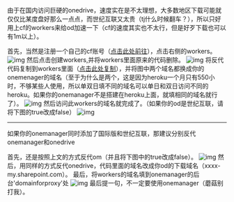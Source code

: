 由于在国内访问巨硬的onedrive，速度实在是不太理想，大多数地区下载可能就仅仅比某度盘好那么一点点，而世纪互联又太贵（tj什么时候翻车？），所以只好用上cf的workers来给od加速一下（cf的速度其实也不太行，但是好歹下载也可以有1m以上）。

  首先，当然是注册一个自己的cf账号（[点击此处前往][1]），点击右侧的workers。
![img][2]
  然后点击创建workers,并将workers里面原来的代码删除。
![img][3]
  将反代代码复制到workers里面（[点击此处复制][4]），并将图中两个域名都换成你的onemenager的域名（至于为什么是两个，这是因为heroku一个月只有550小时，不够某些人使用，所以单双日填不同的域名可以单日和双日访问不同的heroku。如果你的onemanager不是搭建在heroku上面，就填相同的域名就行了）。
![img][5]
  然后访问此workers的域名就完成了。（如果你的od是世纪互联，请将下图的true改成false）
![img][6]


----------
  如果你的onemanager同时添加了国际版和世纪互联，那建议分别反代onemanager和onedrive

  首先，还是按照上文的方式反代om（并且将下图中的true改成false）。
![img][7]
  然后，用同样的方式反代onedrive，代码里面的域名改成你od的下载域名（xxxx-my.sharepoint.com）。
  最后，将workers的域名填到onemanager的后台'domainforproxy'处
![img][8]
  最后提一句，不一定要使用onemanager（蘑菇别打我）。


  [1]: https://www.cloudflare.com/
  [2]: https://zkysimon.ga/tj/msedge_DURZYlOUJL.png
  [3]: https://zkysimon.ga/tj/msedge_IgAa5FOcSd.png
  [4]: https://github.com/Zkycardistry/workers/blob/main/%E5%B1%91%E8%98%91%E8%8F%87%E5%8D%95%E5%8F%8C%E6%97%A5%E4%BB%A3%E7%A0%81.js
  [5]: https://zkysimon.ga/tj/msedge_mv7taAWODC.png
  [6]: https://zkysimon.ga/tj/msedge_ckSHezMPia.png
  [7]: https://zkysimon.ga/tj/msedge_ckSHezMPia.png
  [8]: https://zkysimon.ga/tj/msedge_7qKgdT9mLT.png
